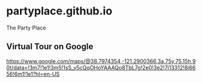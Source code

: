 # partyplace.github.io
The Party Place

## Virtual Tour on Google
https://www.google.com/maps/@38.7974354,-121.2900366,3a,75y,75.15h,90t/data=!3m7!1e1!3m5!1sS_v5cQqOHoYAAAQo8TbL7g!2e0!3e2!7i13312!8i6656!6m1!1e1?hl=en-US
